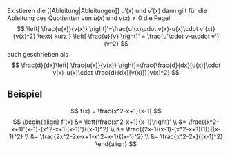 Existieren die [[Ableitung|Ableitungen]] $u'(x)$ und $v'(x)$ dann gilt für die Ableitung des Quotienten von $u(x)$ und $v(x)\ne 0$ die Regel:
$$
\left[ \frac{u(x)}{v(x)} \right]'=\frac{u'(x)\cdot v(x)-u(x)\cdot v'(x)}{v(x)^2} \text{ kurz } \left[ \frac{u}{v} \right]' = \frac{u'\cdot v-u\cdot v'}{v^2}
$$
auch geschrieben als
$$
\frac{d}{dx}\left[ \frac{u(x)}{v(x)} \right]=\frac{\frac{d}{dx}[u(x)]\cdot v(x)-u(x)\cdot \frac{d}{dx}[v(x)]}{v(x)^2}
$$

## Beispiel
$$
f(x) = \frac{x^2-x+1}{x-1}
$$
$$
\begin{align}
f'(x) &= \left(\frac{x^2-x+1}{x-1}\right)' \\
&= \frac{(x^2-x+1)'(x-1)-(x^2-x+1)(x-1)'}{(x-1)^2} \\
&= \frac{(2x-1)(x-1)-(x^2-x+1)(1)}{(x-1)^2} \\
&= \frac{2x^2-2x-x+1-x^2+x-1}{(x-1)^2} \\
&= \frac{x^2-2x}{(x-1)^2}
\end{align}
$$
